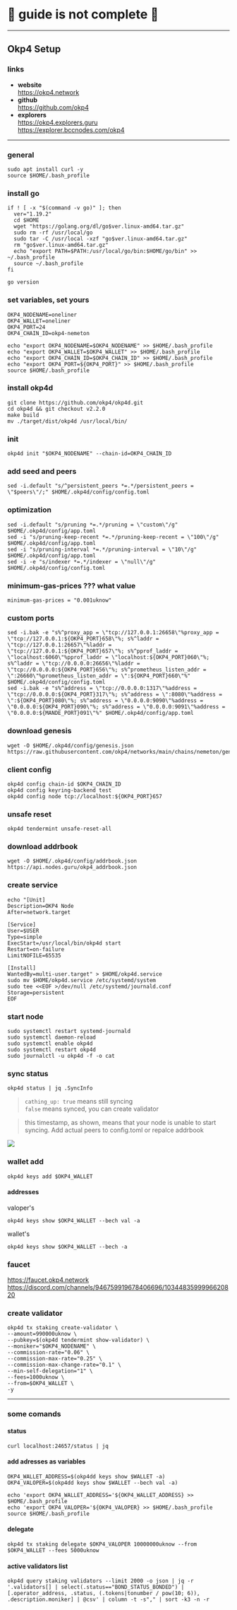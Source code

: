 # 🛑 guide is not complete 🛑
____

## Okp4 Setup

### links
- **website**    
https://okp4.network    
- **github**    
https://github.com/okp4
- **explorers**    
https://okp4.explorers.guru    
https://explorer.bccnodes.com/okp4

____

### general
```sudo apt update && sudo apt upgrade -y
sudo apt install curl -y
source $HOME/.bash_profile
```

### install go
```
if ! [ -x "$(command -v go)" ]; then
  ver="1.19.2"
  cd $HOME
  wget "https://golang.org/dl/go$ver.linux-amd64.tar.gz"
  sudo rm -rf /usr/local/go
  sudo tar -C /usr/local -xzf "go$ver.linux-amd64.tar.gz"
  rm "go$ver.linux-amd64.tar.gz"
  echo "export PATH=$PATH:/usr/local/go/bin:$HOME/go/bin" >> ~/.bash_profile
  source ~/.bash_profile
fi
```
```
go version
```

### set variables, set yours
```
OKP4_NODENAME=oneliner
OKP4_WALLET=oneliner
OKP4_PORT=24
OKP4_CHAIN_ID=okp4-nemeton
```
```
echo "export OKP4_NODENAME=$OKP4_NODENAME" >> $HOME/.bash_profile
echo "export OKP4_WALLET=$OKP4_WALLET" >> $HOME/.bash_profile
echo "export OKP4_CHAIN_ID=$OKP4_CHAIN_ID" >> $HOME/.bash_profile
echo "export OKP4_PORT=${OKP4_PORT}" >> $HOME/.bash_profile
source $HOME/.bash_profile
```

### install okp4d
```
git clone https://github.com/okp4/okp4d.git
cd okp4d && git checkout v2.2.0
make build
mv ./target/dist/okp4d /usr/local/bin/
```

### init
```
okp4d init "$OKP4_NODENAME" --chain-id=OKP4_CHAIN_ID
```

### add seed and peers 
```peers="994c9398e55947b2f1f45f33fbdbffcbcad655db@okp4-testnet.nodejumper.io:29656,370a5d94910f2367ce15c7af07b4a4f552824085@138.68.158.147:26656,0de35a0f8beae7107271d8691a89fef55afd571f@194.163.133.140:26656,4de1cff160aac3c76c0fa5618ffdcdcffcf37cbe@207.244.236.52:26656,0007478807ab460738faac0758d94bdabeffd5d9@167.235.143.135:26656,6401459caad72c00fcb6704149dbe7025213281c@54.82.98.80:26656,9aad7337869f0f3caf5744d0679859670316f381@65.108.63.58:26656,2bfd405e8f0f176428e2127f98b5ec53164ae1f0@142.132.149.118:26656,5a71f2ed3a7a69a15f7dfcb3a92ab4d7f9e3db76@95.217.235.147:26656,5c5b4e55c3af67875efba1b78fbeee77db54cef5@88.198.39.43:26776,bbf1fb5c94a9938a09af845b8cc89cac69257e33@185.202.238.254:26656,38db262effc2a904a0a902edfb99c55f6825edd8@52.231.156.226:26656,9917f412470344841e913415a5ea5da9da96a8fa@65.108.238.217:11014,92a51dc2424d5d19412fa1c1fcafb8af3b5c4137@77.51.200.79:26656,75d27d10f38155f2ffbcd89b7323badf4f3c7baf@65.108.253.94:26656,4b2e5c9baa158478f3e76dc2af35082b8cc4eb25@46.101.9.115:26656,394ee378f82a2c7e73dbb601b4e266d3f5185b47@65.108.124.54:37656,33cdd436b0dfaefb9fe9f834330ccbc0510120c3@5.161.54.117:26656,5fc8c51583a51477114d7df0e553b02096e2c860@161.35.168.89:26656,a94957731607fac7639c6b767aa449e60d0941a9@4.235.120.91:46656,2cb6f390acddc70609f52c285911d07a1a6bbccd@117.1.132.79:26656,c8b6a4a0d7649a30dc96eeebc3f99a3c6f922ea0@38.242.219.104:26656,0c475a2dafa4e2fff52114ce5d84b1144c4296c6@138.68.128.159:26656,cdd1ca4df40df0dbba1c095b89d51090e811b29d@5.161.52.56:26656,dd4cdfde3788c9f6387ea7f32ecacb0a8a4932e7@65.21.247.135:26656,2bdac5e68872b28fed6a3ae114612bfe643c25c9@38.242.146.53:26656,f5263e4ab184f6990aacfaa5388a4cb6c7f6dd1c@45.85.249.116:26656,b800cd6918d9cb7c769bf42fb257ccaef7b571b0@65.108.230.161:11156,9e3109ba10d8cdb18d37dde787665ad1b38a85ed@65.108.235.107:12656,81cf0d0ae52dc92f1a0f89c306a37ae2b57cffe8@20.243.106.99:26656,8a6f55d50bb1b22483ae40ddd19d40486f720c42@5.161.93.248:26656,e488d1126edce82f9faa68f201811df6d2006d8e@38.242.244.72:26656,f27cfc89e60166c4dcb859710a5d12051fb20fbd@154.12.225.88:26656,c3e1646029109c374bedb4c1737c86a8d389a419@146.190.209.11:26656,2590f28592a97137de0b6f68043225e2890054b0@65.108.229.225:37656,89a8c6e1099fd6c4abd6522c574b939b2045f7fb@66.175.234.3:26656,0b7a7bb8251ab238bf292911055cd752138546de@194.5.152.172:26656,5dd460566b63d929fc8dd1e1ae52c9a26920fab3@162.55.43.133:26656,7da790c663d678cb064ff4fba04556dcf18bda2c@65.109.70.23:17656,7447f19178cbb41330bf7112a1b2e17ae6007071@199.204.45.15:2456,270a714b6ea789d9a6472f158118043e643a5491@77.232.37.67:26656,2911ca079d686d75fea411e5dea83fb305269f93@116.202.161.165:27656,ee16105fc680d8690c395cee8f01456464a09b11@5.161.72.10:26656,aa5cc52860381e60f38e88fc3c7f47e04078eaf4@45.87.104.113:61656,8db12a66e6381fad19b3d8d96cc9371ba7e2ff25@38.242.247.183:26656,16a604f8433df064bfa9c958c20dde16d9f2f0ec@165.227.236.144:26656,cc15ceec925e511f9f660deb3671770341abee18@86.48.20.122:26656,080f51ee75de47fa74aa35b87cc46051da47b20b@165.22.203.183:26656,873851ddeee527352fc16802c866e41cd36565d8@65.109.30.197:22656,b8fddd530b2d8347212615b6a68c447aba0aed64@161.35.37.194:26656,de245278be4c3540f0a6a867c4bac83155b4ebac@178.62.30.239:46656,f1fc62c9554a2682cba2961bde18c19ebea5c1a0@34.125.207.91:26656,9b8cd8bac2fa12f68e2c759042c982901f9527fe@86.48.1.142:26656,b3698769d3fcede4d6b383aab606d09ae890d679@206.189.120.109:26656,6fc2bb503dc47b5a9ce2b51582f56259f180b09b@174.138.34.33:26656,0f68684eeb29b62cc650ae48ad944e573c6a6bec@38.242.238.46:26656,02d428f4933c832e4a24307704b5181bc7cd43f0@137.184.225.125:2456,49554e7e24afbdf04b5ba50ec0266f0aef989280@40.114.199.194:26656,c486053dc7c96e831781ca4c8b3c8c3da04b9059@84.54.23.199:26656,3664b233b8d63ef9f65733271fc2a646716a4f26@190.2.155.67:28656,7dc9e97aba15de7055d4ea98114aa231bed4f064@34.127.75.186:26656,c0864edb1e36c52dbee47ce38d8b47ec364a9eb9@135.181.24.128:28656,7269c0c69310de9f26cb030a7be2e8bd4561997c@143.198.60.85:26656,ff201c380cc1fe22039a627ffbe22ffb594aec46@95.217.1.37:26656,c0eaf7908a62b83e5f7ee3d6ccab207343c15b93@90.188.3.212:26656,bfbd634aed4299b726424c744dee68c0675c88f5@65.108.124.172:29656,a6401a34c3c7bd94ee29e7d2d5c46b0f2c653d44@164.92.218.193:26656,d5c713eb9880e92b1a6cdb2c4804466a32d133d3@161.35.42.118:26656,cf796b322e34d68a276b352222bb7b2293ed953a@217.199.117.158:56656,5d0ada752728ad5dd8c62d9866fdef2b7322cc26@45.79.250.108:26656,1419aab2e0c25d559e5e213e81667af1e96e95f6@45.10.154.127:26656,505061abd18857b22c354bedb3bd755c76b10ba0@157.230.85.65:26656,dc48a2e124a0667504c6f6b74db0511e8ffba516@65.108.68.233:26601,6c1dfe43d9c0c06f639f7deb6c3b8bb3cabc2647@68.183.12.38:26656,23bf0ceca59442aa869ab95e55c573f2a7b6819b@46.101.159.195:26656,58b5a8b2c6c8945cd478668f2e148b0458753ede@178.62.1.156:26656,36a9b03ae5418c296481f1420dae7442050150fb@174.138.1.118:26656,3084dd928a8263277ac69dc0e4f830f702b0da1b@65.109.60.239:34656,c327443ba07332c6d03eaaff81405bf7eb89ec68@194.146.13.229:26656,187239e6534515df119904481b812b52ab0b2a27@209.97.177.123:26656,aa9190840ec2125148c1fcc61b2bcdb01aacce35@188.166.49.152:26656,bb4c7919c1c8cb5d3fed102f6019142f3a71c9f5@77.91.123.193:26656,3384179374755adcadc666170e22f504167fa8e0@38.242.214.172:2456,52f195ea69bb2f4e4c0ffe15a1814ae5ccbc4d8f@38.242.132.159:26656,4d8406189309d6afb008e87f893d35dd10a9a2ec@45.88.223.161:26656,4bb02c1155e43b54b7e458a771afa5f80c8207f0@89.163.231.30:26656,b576762786c937362c7b5884bcbc3774b4df8f60@128.199.49.113:26656,bf5802cfd8688e84ac9a8358a090e99b5b769047@135.181.176.109:53656,604042c495368c0b3513b8541dbf88e217d52cdf@207.180.223.111:26656,8a9395393163fe97ff6a45203fd4a59b5171664a@91.230.110.94:26656,2596ec3b54d2c628ffb6c3f0b43cbd46eadbf11f@65.108.129.29:60656,e39f99ef512beef680e588c363715991485406d9@194.146.13.106:26656,5a4865ccf89affef7a99e83b31f96ac898cfb3ef@159.65.206.7:26656,93afa43fa4ebf0fa7144fd0a15024caac1f4f87e@45.91.170.80:26656,03d719f115066060976adb6e45270d319bc9de21@143.198.150.51:26656,951bae8787569f0c33651edbac40c97afc6ae198@88.255.100.129:26656,4c4258747e1b94826694b8e946707c20d544ab29@137.184.86.70:26656,41d5b172abaf694eb30d05625c6d187b48ad4585@95.216.217.85:26656,0bc82a3608bf73761e05ac592686891a40d90e5a@195.3.222.188:26656,7f3a30c3a7663bb91f1fe16e1eb45dbe91988a4d@178.63.102.172:56656"
sed -i.default "s/^persistent_peers *=.*/persistent_peers = \"$peers\"/;" $HOME/.okp4d/config/config.toml
```

### optimization
```
sed -i.default "s/pruning *=.*/pruning = \"custom\"/g" $HOME/.okp4d/config/app.toml
sed -i "s/pruning-keep-recent *=.*/pruning-keep-recent = \"100\"/g" $HOME/.okp4d/config/app.toml
sed -i "s/pruning-interval *=.*/pruning-interval = \"10\"/g" $HOME/.okp4d/config/app.toml
sed -i -e "s/indexer *=.*/indexer = \"null\"/g" $HOME/.okp4d/config/config.toml
```

### minimum-gas-prices ??? what value
```
minimum-gas-prices = "0.001uknow"
```

### custom ports
```
sed -i.bak -e "s%^proxy_app = \"tcp://127.0.0.1:26658\"%proxy_app = \"tcp://127.0.0.1:${OKP4_PORT}658\"%; s%^laddr = \"tcp://127.0.0.1:26657\"%laddr = \"tcp://127.0.0.1:${OKP4_PORT}657\"%; s%^pprof_laddr = \"localhost:6060\"%pprof_laddr = \"localhost:${OKP4_PORT}060\"%; s%^laddr = \"tcp://0.0.0.0:26656\"%laddr = \"tcp://0.0.0.0:${OKP4_PORT}656\"%; s%^prometheus_listen_addr = \":26660\"%prometheus_listen_addr = \":${OKP4_PORT}660\"%" $HOME/.okp4d/config/config.toml
sed -i.bak -e "s%^address = \"tcp://0.0.0.0:1317\"%address = \"tcp://0.0.0.0:${OKP4_PORT}317\"%; s%^address = \":8080\"%address = \":${OKP4_PORT}080\"%; s%^address = \"0.0.0.0:9090\"%address = \"0.0.0.0:${OKP4_PORT}090\"%; s%^address = \"0.0.0.0:9091\"%address = \"0.0.0.0:${MANDE_PORT}091\"%" $HOME/.okp4d/config/app.toml
```

### download genesis
```
wget -O $HOME/.okp4d/config/genesis.json https://raw.githubusercontent.com/okp4/networks/main/chains/nemeton/genesis.json
```

### client config
```
okp4d config chain-id $OKP4_CHAIN_ID
okp4d config keyring-backend test
okp4d config node tcp://localhost:${OKP4_PORT}657
```

### unsafe reset
```
okp4d tendermint unsafe-reset-all
```

### download addrbook
```
wget -O $HOME/.okp4d/config/addrbook.json https://api.nodes.guru/okp4_addrbook.json
```

### create service
```
echo "[Unit]
Description=OKP4 Node
After=network.target

[Service]
User=$USER
Type=simple
ExecStart=/usr/local/bin/okp4d start
Restart=on-failure
LimitNOFILE=65535

[Install]
WantedBy=multi-user.target" > $HOME/okp4d.service
sudo mv $HOME/okp4d.service /etc/systemd/system
sudo tee <<EOF >/dev/null /etc/systemd/journald.conf
Storage=persistent
EOF
```

### start node
```
sudo systemctl restart systemd-journald
sudo systemctl daemon-reload
sudo systemctl enable okp4d
sudo systemctl restart okp4d
sudo journalctl -u okp4d -f -o cat
```

### sync status
```
okp4d status | jq .SyncInfo
```
> `cathing_up: true` means still syncing    
> `false` means synced, you can create validator    

> this timestamp, as shown, means that your node is unable to start syncing. Add actual peers to config.toml or repalce addrbook    

![](https://github.com/toolfun/pics/blob/main/1970sync.jpg)

### wallet add
```
okp4d keys add $OKP4_WALLET
```

#### addresses
valoper's
```
okp4d keys show $OKP4_WALLET --bech val -a
```
wallet's
```
okp4d keys show $OKP4_WALLET --bech -a
```

### faucet
https://faucet.okp4.network    
https://discord.com/channels/946759919678406696/1034483599996620820
    
### create validator
```
okp4d tx staking create-validator \
--amount=990000uknow \
--pubkey=$(okp4d tendermint show-validator) \
--moniker="$OKP4_NODENAME" \
--commission-rate="0.06" \
--commission-max-rate="0.25" \
--commission-max-change-rate="0.1" \
--min-self-delegation="1" \
--fees=1000uknow \
--from=$OKP4_WALLET \
-y
```
____

### some comands
#### status
```
curl localhost:24657/status | jq
```

#### add adresses as variables
```
OKP4_WALLET_ADDRESS=$(okp4dd keys show $WALLET -a)
OKP4_VALOPER=$(okp4dd keys show $WALLET --bech val -a)
```
```
echo 'export OKP4_WALLET_ADDRESS='${OKP4_WALLET_ADDRESS} >> $HOME/.bash_profile
echo 'export OKP4_VALOPER='${OKP4_VALOPER} >> $HOME/.bash_profile
source $HOME/.bash_profile
```

#### delegate
```
okp4d tx staking delegate $OKP4_VALOPER 10000000uknow --from $OKP4_WALLET --fees 5000uknow
```
#### active validators list
```
okp4d query staking validators --limit 2000 -o json | jq -r '.validators[] | select(.status=="BOND_STATUS_BONDED") | [.operator_address, .status, (.tokens|tonumber / pow(10; 6)), .description.moniker] | @csv' | column -t -s"," | sort -k3 -n -r
```
